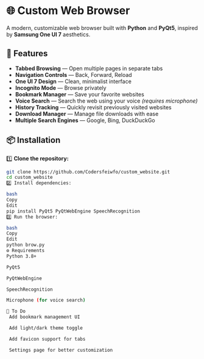 # 🌐 Custom Web Browser

A modern, customizable web browser built with **Python** and **PyQt5**, inspired by **Samsung One UI 7** aesthetics.

## 🚀 Features

-  **Tabbed Browsing** — Open multiple pages in separate tabs
-  **Navigation Controls** — Back, Forward, Reload
-  **One UI 7 Design** — Clean, minimalist interface
-  **Incognito Mode** — Browse privately
-  **Bookmark Manager** — Save your favorite websites
-  **Voice Search** — Search the web using your voice *(requires microphone)*
-  **History Tracking** — Quickly revisit previously visited websites
-  **Download Manager** — Manage file downloads with ease
-  **Multiple Search Engines** — Google, Bing, DuckDuckGo


## 📦 Installation

1️⃣ **Clone the repository:**
```bash
git clone https://github.com/Codersfeiwfo/custom_website.git
cd custom_website
2️⃣ Install dependencies:

bash
Copy
Edit
pip install PyQt5 PyQtWebEngine SpeechRecognition
3️⃣ Run the browser:

bash
Copy
Edit
python brow.py
⚙️ Requirements
Python 3.8+

PyQt5

PyQtWebEngine

SpeechRecognition

Microphone (for voice search)

📌 To Do
 Add bookmark management UI

 Add light/dark theme toggle

 Add favicon support for tabs

 Settings page for better customization
